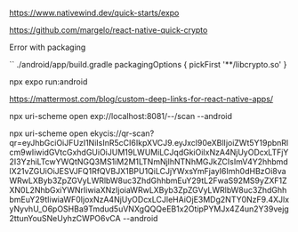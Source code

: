 https://www.nativewind.dev/quick-starts/expo


https://github.com/margelo/react-native-quick-crypto

Error with packaging

``
./android/app/build.gradle
packagingOptions {
    pickFirst '**/libcrypto.so'
}


npx expo run:android

https://mattermost.com/blog/custom-deep-links-for-react-native-apps/

npx uri-scheme open exp://localhost:8081/--/scan --android

npx uri-scheme open ekycis://qr-scan?qr=eyJhbGciOiJFUzI1NiIsInR5cCI6IkpXVCJ9.eyJxcl90eXBlIjoiZWt5Y19pbnRlcm9wIiwidGVtcGxhdGUiOiJUM19LWUMiLCJqdGkiOiIxNzA4NjUyODcxLTFjY2I3YzhiLTcwYWQtNGQ3MS1iM2M1LTNmNjlhNTNhMGJkZCIsImV4Y2hhbmdlX21vZGUiOiJESVJFQ1RfQVBJX1BPU1QiLCJjYWxsYmFjayI6Imh0dHBzOi8vaWRwLXByb3ZpZGVyLWRlbW8uc3ZhdGhhbmEuY29tL2FwaS92MS9yZXF1ZXN0L2NhbGxiYWNrIiwiaXNzIjoiaWRwLXByb3ZpZGVyLWRlbW8uc3ZhdGhhbmEuY29tIiwiaWF0IjoxNzA4NjUyODcxLCJleHAiOjE3MDg2NTY0NzF9.4XJlxyNyvhU_O6pOSHBa9Tmdud5uVNXgQQQeEB1x2OtipPYMJx4Z4un2Y39vejg2ttunYouSNeUyhzCWPO6vCA --android